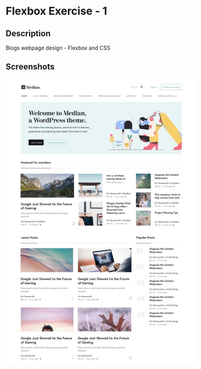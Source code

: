 # Flexbox Exercise - 1

## Description
Blogs webpage design - Flexbox and CSS

## Screenshots
![Example screenshot](flexbox_one.jpeg)
